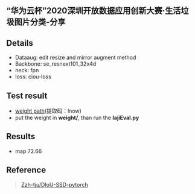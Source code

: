 ## “华为云杯”2020深圳开放数据应用创新大赛·生活垃圾图片分类-分享

## Details
* Dataaug: edit resize and mirror augment method  
* Backbone: se_resnext101_32x4d  
* neck: fpn  
* loss: ciou-loss  

## Test result  
* [weight path](https://pan.baidu.com/s/1myke6blQqFD1dx4SuYRBEg)(提取码：lnow)
* put the weight in **weight/**, than run the **lajiEval.py**

## Results  
* map 72.66  

## Reference
>[Zzh-tju/DIoU-SSD-pytorch](https://github.com/Zzh-tju/DIoU-SSD-pytorch)
